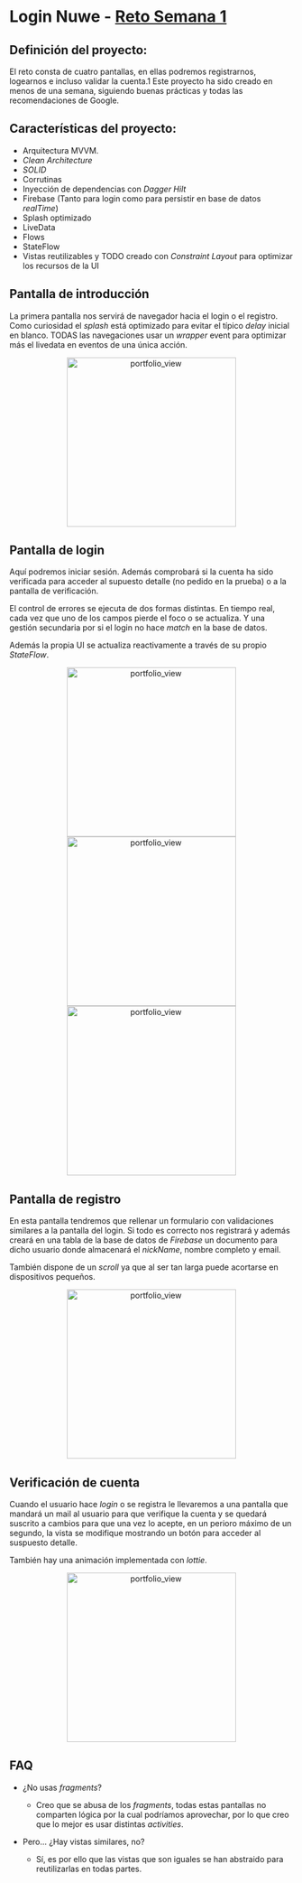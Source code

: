 # Login Nuwe - [Reto Semana 1](https://nuwe.io/challenge/reto-mobile-individual-semana-1)

## Definición del proyecto:

El reto consta de cuatro pantallas, en ellas podremos registrarnos, logearnos e incluso validar la cuenta.1
Este proyecto ha sido creado en menos de una semana, siguiendo buenas prácticas y todas las recomendaciones de Google.

## Características del proyecto:

- Arquitectura MVVM.
- *Clean Architecture*
- *SOLID*
- Corrutinas
- Inyección de dependencias con *Dagger Hilt*
- Firebase (Tanto para login como para persistir en base de datos *realTime*)
- Splash optimizado
- LiveData
- Flows
- StateFlow
- Vistas reutilizables y TODO creado con *Constraint Layout* para optimizar los recursos de la UI

## Pantalla de introducción
La primera pantalla nos servirá de navegador hacia el login o el registro. Como curiosidad el *splash* está optimizado para evitar el típico *delay* inicial en blanco.
TODAS las navegaciones usar un *wrapper* event para optimizar más el livedata en eventos de una única acción.

<p align="center">
<img align="center" width="300" alt="portfolio_view" src="./docs/introductionview.png">
</p>

## Pantalla de login

Aquí podremos iniciar sesión. Además comprobará si la cuenta ha sido verificada para acceder al supuesto detalle (no pedido en la prueba) o a la pantalla de verificación.

El control de errores se ejecuta de dos formas distintas. En tiempo real, cada vez que uno de los campos pierde el foco o se actualiza. Y una gestión secundaria por si el login no hace *match* en la base de datos.

Además la propia UI se actualiza reactivamente a través de su propio *StateFlow*.

<p align="center">
<img align="center" width="300" alt="portfolio_view" src="./docs/login_animation.gif">
<img align="center" width="300" alt="portfolio_view" src="./docs/login_validation.gif">
<img align="center" width="300" alt="portfolio_view" src="./docs/login_error.gif">
</p>

## Pantalla de registro

En esta pantalla tendremos que rellenar un formulario con validaciones similares a la pantalla del login. Si todo es correcto nos registrará y además creará en una tabla de la base de datos de *Firebase* un documento para dicho usuario donde almacenará el *nickName*, nombre completo y email.

También dispone de un *scroll* ya que al ser tan larga puede acortarse en dispositivos pequeños.

<p align="center">
<img align="center" width="300" alt="portfolio_view" src="./docs/signin.png">
</p>

## Verificación de cuenta

Cuando el usuario hace *login* o se registra le llevaremos a una pantalla que mandará un mail al usuario para que verifique la cuenta y se quedará suscrito a cambios para que una vez lo acepte, en un perioro máximo de un segundo, la vista se modifique mostrando un botón para acceder al suspuesto detalle.

También hay una animación implementada con *lottie*.

<p align="center">
<img align="center" width="300" alt="portfolio_view" src="./docs/verification.gif">
</p>

## FAQ

- ¿No usas *fragments*?
  - Creo que se abusa de los *fragments*, todas estas pantallas no comparten lógica por la cual podríamos aprovechar, por lo que creo que lo mejor es usar distintas *activities*.

- Pero... ¿Hay vistas similares, no?
  - Sí, es por ello que las vistas que son iguales se han abstraido para reutilizarlas en todas partes.
